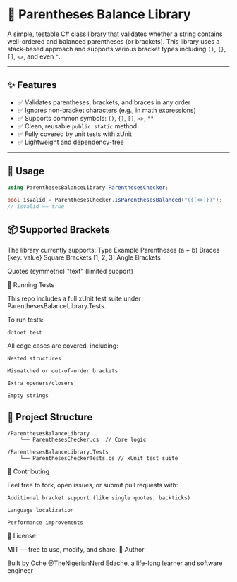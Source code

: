# 🧮 Parentheses Balance Library

A simple, testable C# class library that validates whether a string contains well-ordered and balanced parentheses (or brackets). This library uses a stack-based approach and supports various bracket types including `()`, `{}`, `[]`, `<>`, and even `"`.

---

## ✨ Features

- ✅ Validates parentheses, brackets, and braces in any order
- ✅ Ignores non-bracket characters (e.g., in math expressions)
- ✅ Supports common symbols: `()`, `{}`, `[]`, `<>`, `""`
- ✅ Clean, reusable `public static` method
- ✅ Fully covered by unit tests with xUnit
- ✅ Lightweight and dependency-free

---

## 🔧 Usage

```csharp
using ParenthesesBalanceLibrary.ParenthesesChecker;

bool isValid = ParenthesesChecker.IsParenthesesBalanced("({[<>]})");
// isValid == true
```

## 📦 Supported Brackets

The library currently supports:
Type	Example
Parentheses	(a + b)
Braces	{key: value}
Square Brackets	[1, 2, 3]
Angle Brackets	<div>
Quotes (symmetric)	"text" (limited support)

🧪 Running Tests

This repo includes a full xUnit test suite under ParenthesesBalanceLibrary.Tests.

To run tests:
```
dotnet test
```

All edge cases are covered, including:

    Nested structures

    Mismatched or out-of-order brackets

    Extra openers/closers

    Empty strings


## 📁 Project Structure
```
/ParenthesesBalanceLibrary
    └── ParenthesesChecker.cs  // Core logic

/ParenthesesBalanceLibrary.Tests
    └── ParenthesesCheckerTests.cs // xUnit test suite
```

🤝 Contributing

Feel free to fork, open issues, or submit pull requests with:

    Additional bracket support (like single quotes, backticks)

    Language localization

    Performance improvements

📜 License

MIT — free to use, modify, and share.
🧠 Author

Built by Oche @TheNigerianNerd Edache, a life-long learner and software engineer
